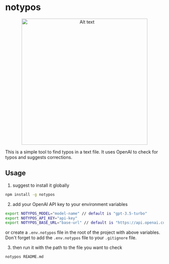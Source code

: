 # notypos

<div align="center">
  <img src="https://github.com/Donovan-Ye/notypos/assets/72693206/528aeba6-595a-4976-a37f-127fff9e4302" alt="Alt text" width="400" height="400">
</div>

This is a simple tool to find typos in a text file. It uses OpenAI to check for typos and suggests corrections.

## Usage

1. suggest to install it globally
```bash
npm install -g notypos
```

2. add your OpenAI API key to your environment variables
```bash
export NOTYPOS_MODEL="model-name" // default is "gpt-3.5-turbo"
export NOTYPOS_API_KEY="api-key"
export NOTYPOS_BASE_URL="base-url" // default is "https://api.openai.com/v1"

```
or create a `.env.notypos` file in the root of the project with above variables. Don't forget to add the `.env.notypos` file to your `.gitignore` file.

3. then run it with the path to the file you want to check
```bash
notypos README.md
```
